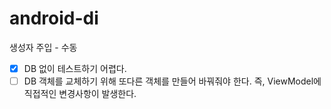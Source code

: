 # android-di

생성자 주입 - 수동

- [x] DB 없이 테스트하기 어렵다.
- [ ] DB 객체를 교체하기 위해 또다른 객체를 만들어 바꿔줘야 한다. 즉, ViewModel에 직접적인 변경사항이 발생한다.
